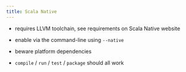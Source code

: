 ```yaml
---
title: Scala Native
---
```


- requires LLVM toolchain, see requirements on Scala Native website

- enable via the command-line using `--native`

- beware platform dependencies

- `compile` / `run` / `test` / `package` should all work
